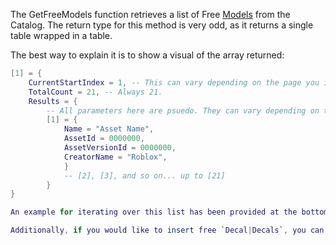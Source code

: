 The GetFreeModels function retrieves a list of Free [Models](https://developer.roblox.com/en-us/api-reference/class/Model) from the Catalog. The return type for this method is very odd, as it returns a single table wrapped in a table.

The best way to explain it is to show a visual of the array returned:

```lua
[1] = {
    CurrentStartIndex = 1, -- This can vary depending on the page you input.
    TotalCount = 21, -- Always 21.
    Results = {
        -- All parameters here are psuedo. They can vary depending on the asset.
        [1] = {
            Name = "Asset Name",
            AssetId = 0000000,
            AssetVersionId = 0000000,
            CreatorName = "Roblox",
            }
            -- [2], [3], and so on... up to [21]
        }
}

An example for iterating over this list has been provided at the bottom of this page.

Additionally, if you would like to insert free `Decal|Decals`, you can use the `InsertService/GetFreeDecals` function.
```